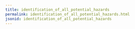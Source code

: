 ```yaml
---
title: identification_of_all_potential_hazards
permalink: identification_of_all_potential_hazards.html
jsonid: identification_of_all_potential_hazards
---
```

